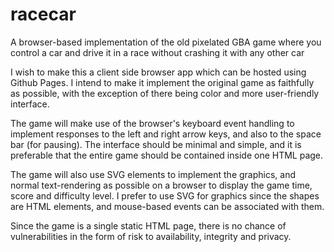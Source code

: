 # racecar

A browser-based implementation of the old pixelated GBA game where you control a car and drive it in a race without crashing it with any other car 

I wish to make this a client side browser app which can be hosted using Github Pages. I intend to make it implement the original game as faithfully as possible, with the exception of there being color and more user-friendly interface.

The game will make use of the browser's keyboard event handling to implement responses to the left and right arrow keys, and also to the space bar (for pausing). The interface should be minimal and simple, and it is preferable that the entire game should be contained inside one HTML page.

The game will also use SVG elements to implement the graphics, and normal text-rendering as possible on a browser to display the game time, score and difficulty level. I prefer to use SVG for graphics since the shapes are HTML elements, and mouse-based events can be associated with them.

Since the game is a single static HTML page, there is no chance of vulnerabilities in the form of risk to availability, integrity and privacy.